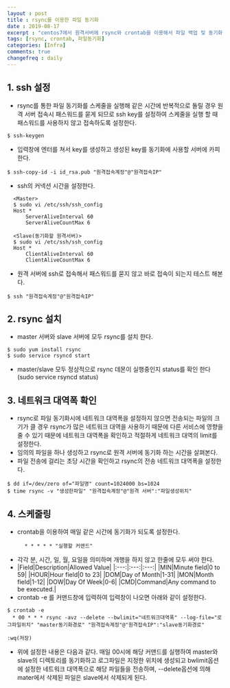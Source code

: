 ```yaml
---
layout : post
title : rsync를 이용한 파일 동기화 
date : 2019-08-17
excerpt : "centos7에서 원격서버에 rsync와 crontab을 이용해서 파일 백업 및 동기화 하기"
tags: [rsync, crontab, 파일동기화]
categories: [Infra]
comments: true
changefreq : daily
---
```




## 1. ssh 설정 

- rsync를 통한 파일 동기화를 스케줄을 실행해 같은 시간에 반복적으로 돌릴 경우 원격 서버 접속시 패스워드를 묻게 되므로 ssh key를 설정하여 스케줄을 실행 할 때 패스워드를 사용하지 않고 접속하도록 설정한다.
~~~ shell
$ ssh-keygen
~~~
- 입력창에 엔터를 쳐서 key를 생성하고 생성된 key를 동기화에 사용할 서버에 카피한다. 
~~~ shell
$ ssh-copy-id -i id_rsa.pub "원격접속계정"@"원격접속IP"
~~~  
- ssh의 커넥션 시간을 설정한다. 
~~~ shell
  <Master> 
  $ sudo vi /etc/ssh/ssh_config
  Host *
      ServerAliveInterval 60
      ServerAliveCountMax 6

  <Slave(동기화할 원격서버)>
  $ sudo vi /etc/ssh/ssh_config
  Host *
      ClientAliveInterval 60
      ClientAliveCountMax 6
~~~  
- 원격 서버에 ssh로 접속해서 패스워드를 묻지 않고 바로 접속이 되는지 테스트 해본다. 
~~~ shell
$ ssh "원격접속계정"@"원격접속IP"
~~~

## 2. rsync 설치 

- master 서버와 slave 서버에 모두 rsync를 설치 한다. 
~~~ shell
$ sudo yum install rsync
$ sudo service rsyncd start
~~~
- master/slave 모두 정상적으로 rsync 데몬이 실행중인지 status를 확인 한다(sudo service rsyncd status)

## 3. 네트워크 대역폭 확인 

- rsync로 파일 동기화시에 네트워크 대역폭을 설정하지 않으면 전송되는 파일의 크기가 클 경우 rsync가 많은 네트워크 대역을 사용하기 때문에 다른 서비스에 영향을 줄 수 있기 때문에 네트워크 대역폭을 확인하고 적절하게 네트워크 대역의 limit를 설정한다.  
- 임의의 파일을 하나 생성하고 rsync로 원격 서버에 동기화 하는 시간을 살펴본다. 
- 파일 전송에 걸리는 초당 시간을 확인하고 rsync의 전송 네트워크 대역폭을 설정한다.
~~~ shell
$ dd if=/dev/zero of="파일명" count=1024000 bs=1024
$ time rsync -v "생성한파일" "원격접속계정"@"원격 서버":"파일생성위치"
~~~

## 4. 스케줄링

- crontab을 이용하여 매일 같은 시간에 동기화가 되도록 설정한다. 
~~~ shell
    　* * * * * "실행할 커맨드"
~~~
- 각각 분, 시간, 일, 월, 요일을 의미하며 개행을 하지 않고 한줄에 모두 써야 한다. 
- |Field|Description|Allowed Value|
|:---:|:---:|:---:|
|MIN|Minute field|0 to 59|
|HOUR|Hour field|0 to 23|
|DOM|Day of Month|1-31|
|MON|Month field|1-12|
|DOW|Day Of Week|0-6|
|CMD|Command|Any command to be executed.|
- crontab -e 를 커맨드창에 입력하여 입력창이 나오면 아래와 같이 설정한다. 
~~~ shell
$ crontab -e 
　* 00 * * * rsync -avz --delete --bwlimit="네트워크대역폭" --log-file="로그파일위치" "master동기화경로" "원격접속계정"@"원격접속IP":"slave동기화경로"
~~~
~~~ shell
:wq(저장)
~~~
- 위에 설정한 내용은 다음과 같다. 매일 00시에 해당 커맨드를 실행하여 master와 slave의 디렉토리를 동기화하고 로그파일은 지정한 위치에 생성되고 bwlimit옵션에 설정한 네트워크 대역폭으로 해당 파일들을 전송하며, --delete옵션에 의해 mater에서 삭제된 파일은 slave에서 삭제되게 된다. 
